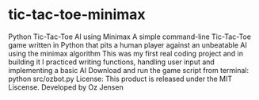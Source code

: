 # tic-tac-toe-minimax
Python Tic-Tac-Toe AI using Minimax
A simple command-line Tic-Tac-Toe game written in Python that pits a human player against an unbeatable AI using the minimax algorithm
This was my first real coding project and in building it I practiced writing functions, handling user input and implementing a basic AI
Download and run the game script from terminal: python src/ozbot.py
License: This product is released under the MIT Liscense.
                        Developed by Oz Jensen
